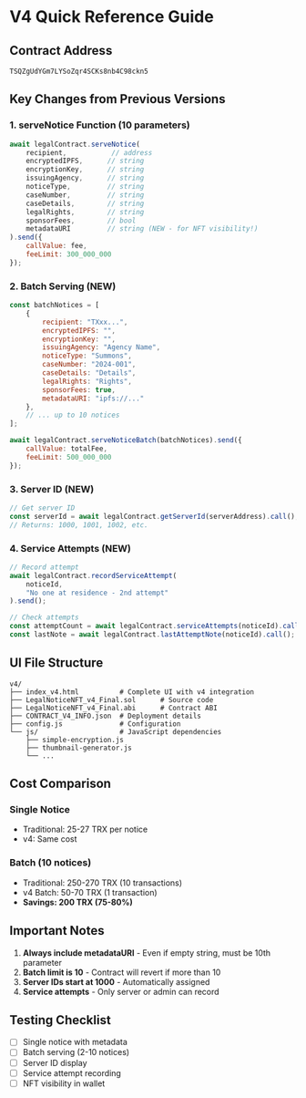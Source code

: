 # V4 Quick Reference Guide

## Contract Address
```
TSQZgUdYGm7LYSoZqr4SCKs8nb4C98ckn5
```

## Key Changes from Previous Versions

### 1. serveNotice Function (10 parameters)
```javascript
await legalContract.serveNotice(
    recipient,           // address
    encryptedIPFS,      // string
    encryptionKey,      // string
    issuingAgency,      // string
    noticeType,         // string
    caseNumber,         // string
    caseDetails,        // string
    legalRights,        // string
    sponsorFees,        // bool
    metadataURI         // string (NEW - for NFT visibility!)
).send({
    callValue: fee,
    feeLimit: 300_000_000
});
```

### 2. Batch Serving (NEW)
```javascript
const batchNotices = [
    {
        recipient: "TXxx...",
        encryptedIPFS: "",
        encryptionKey: "",
        issuingAgency: "Agency Name",
        noticeType: "Summons",
        caseNumber: "2024-001",
        caseDetails: "Details",
        legalRights: "Rights",
        sponsorFees: true,
        metadataURI: "ipfs://..."
    },
    // ... up to 10 notices
];

await legalContract.serveNoticeBatch(batchNotices).send({
    callValue: totalFee,
    feeLimit: 500_000_000
});
```

### 3. Server ID (NEW)
```javascript
// Get server ID
const serverId = await legalContract.getServerId(serverAddress).call();
// Returns: 1000, 1001, 1002, etc.
```

### 4. Service Attempts (NEW)
```javascript
// Record attempt
await legalContract.recordServiceAttempt(
    noticeId,
    "No one at residence - 2nd attempt"
).send();

// Check attempts
const attemptCount = await legalContract.serviceAttempts(noticeId).call();
const lastNote = await legalContract.lastAttemptNote(noticeId).call();
```

## UI File Structure
```
v4/
├── index_v4.html          # Complete UI with v4 integration
├── LegalNoticeNFT_v4_Final.sol      # Source code
├── LegalNoticeNFT_v4_Final.abi      # Contract ABI
├── CONTRACT_V4_INFO.json  # Deployment details
├── config.js              # Configuration
└── js/                    # JavaScript dependencies
    ├── simple-encryption.js
    ├── thumbnail-generator.js
    └── ...
```

## Cost Comparison

### Single Notice
- Traditional: 25-27 TRX per notice
- v4: Same cost

### Batch (10 notices)
- Traditional: 250-270 TRX (10 transactions)
- v4 Batch: 50-70 TRX (1 transaction)
- **Savings: 200 TRX (75-80%)**

## Important Notes

1. **Always include metadataURI** - Even if empty string, must be 10th parameter
2. **Batch limit is 10** - Contract will revert if more than 10
3. **Server IDs start at 1000** - Automatically assigned
4. **Service attempts** - Only server or admin can record

## Testing Checklist

- [ ] Single notice with metadata
- [ ] Batch serving (2-10 notices)
- [ ] Server ID display
- [ ] Service attempt recording
- [ ] NFT visibility in wallet